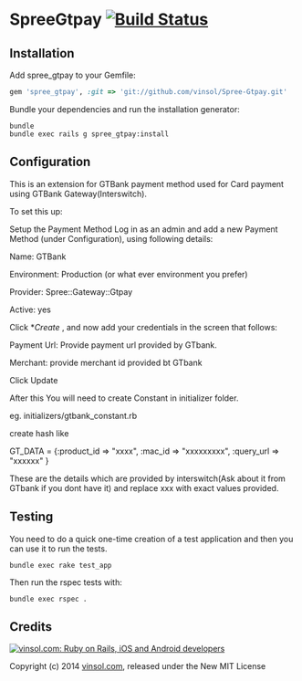 SpreeGtpay  [![Build Status](https://travis-ci.org/vinsol/Spree-Gtpay.svg)](https://travis-ci.org/vinsol/Spree-Gtpay)
==========


Installation
------------

Add spree_gtpay to your Gemfile:

```ruby
gem 'spree_gtpay', :git => 'git://github.com/vinsol/Spree-Gtpay.git'
```

Bundle your dependencies and run the installation generator:

```shell
bundle
bundle exec rails g spree_gtpay:install
```

Configuration
--------

This is an extension for GTBank payment method used for Card payment using GTBank Gateway(Interswitch).

To set this up:

Setup the Payment Method Log in as an admin and add a new Payment Method (under Configuration), using following details:

Name: GTBank

Environment: Production (or what ever environment you prefer)

Provider: Spree::Gateway::Gtpay

Active: yes

Click **Create* , and now add your credentials in the screen that follows:

Payment Url: Provide payment url provided by GTbank.

Merchant: provide merchant id provided bt GTbank


Click Update


After this You will need to create Constant in initializer folder.

eg. initializers/gtbank_constant.rb

create hash like

GT_DATA = {:product_id => "xxxx", :mac_id => "xxxxxxxxx", :query_url => "xxxxxx" }

These are the details which are provided by interswitch(Ask about it from GTbank if you dont have it) and replace xxx with exact values provided.


Testing
-------

You need to do a quick one-time creation of a test application and then you can use it to run the tests.

    bundle exec rake test_app

Then run the rspec tests with:

    bundle exec rspec .



Credits
-------

[![vinsol.com: Ruby on Rails, iOS and Android developers](http://vinsol.com/vin_logo.png "Ruby on Rails, iOS and Android developers")](http://vinsol.com)

Copyright (c) 2014 [vinsol.com](http://vinsol.com "Ruby on Rails, iOS and Android developers"), released under the New MIT License
